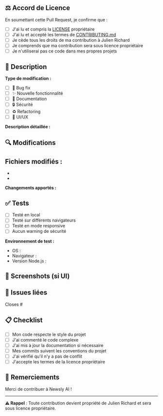 ## ⚖️ Accord de Licence

En soumettant cette Pull Request, je confirme que :

- [ ] J'ai lu et compris la [LICENSE](../LICENSE) propriétaire
- [ ] J'ai lu et accepté les termes de [CONTRIBUTING.md](../CONTRIBUTING.md)
- [ ] Je cède tous les droits de ma contribution à Julien Richard
- [ ] Je comprends que ma contribution sera sous licence propriétaire
- [ ] Je n'utiliserai pas ce code dans mes propres projets

## 📝 Description

**Type de modification :**
- [ ] 🐛 Bug fix
- [ ] ✨ Nouvelle fonctionnalité
- [ ] 📝 Documentation
- [ ] 🔒 Sécurité
- [ ] ♻️ Refactoring
- [ ] 🎨 UI/UX

**Description détaillée :**
<!-- Décrivez votre modification en détail -->

## 🔍 Modifications

**Fichiers modifiés :**
-
-
-

**Changements apportés :**
<!-- Liste des changements -->

## ✅ Tests

- [ ] Testé en local
- [ ] Testé sur différents navigateurs
- [ ] Testé en mode responsive
- [ ] Aucun warning de sécurité

**Environnement de test :**
- OS :
- Navigateur :
- Version Node.js :

## 📸 Screenshots (si UI)

<!-- Ajoutez des captures d'écran si applicable -->

## 🔗 Issues liées

Closes #<!-- numéro de l'issue -->

## 📋 Checklist

- [ ] Mon code respecte le style du projet
- [ ] J'ai commenté le code complexe
- [ ] J'ai mis à jour la documentation si nécessaire
- [ ] Mes commits suivent les conventions du projet
- [ ] J'ai vérifié qu'il n'y a pas de conflit
- [ ] J'accepte les termes de la licence propriétaire

## 🙏 Remerciements

Merci de contribuer à Newsly AI !

---

**⚠️ Rappel** : Toute contribution devient propriété de Julien Richard et sera sous licence propriétaire.
